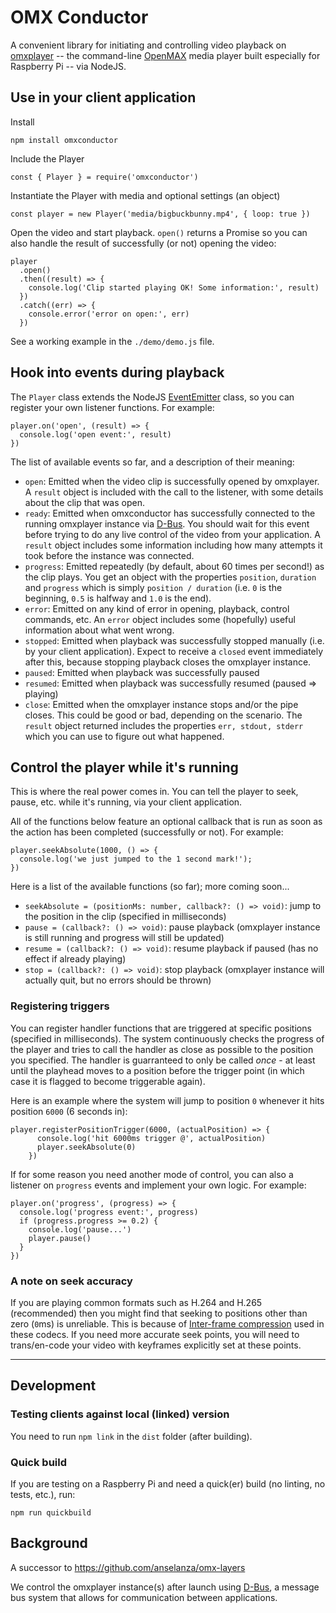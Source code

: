 # OMX Conductor

A convenient library for initiating and controlling video playback on [omxplayer](https://github.com/popcornmix/omxplayer) -- the command-line [OpenMAX](https://en.wikipedia.org/wiki/OpenMAX) media player built especially for Raspberry Pi -- via NodeJS.

## Use in your client application

Install

```
npm install omxconductor
```

Include the Player

```
const { Player } = require('omxconductor')
```

Instantiate the Player with media and optional settings (an object)

```
const player = new Player('media/bigbuckbunny.mp4', { loop: true })
```

Open the video and start playback. `open()` returns a Promise so you can also handle the result of successfully (or not) opening the video:

```
player
  .open()
  .then((result) => {
    console.log('Clip started playing OK! Some information:', result)
  })
  .catch((err) => {
    console.error('error on open:', err)
  })
```

See a working example in the `./demo/demo.js` file.

## Hook into events during playback

The `Player` class extends the NodeJS [EventEmitter](https://nodejs.org/api/events.html#events_class_eventemitter) class, so you can register your own listener functions. For example:

```
player.on('open', (result) => {
  console.log('open event:', result)
})
```

The list of available events so far, and a description of their meaning:

- `open`: Emitted when the video clip is successfully opened by omxplayer. A `result` object is included with the call to the listener, with some details about the clip that was open.
- `ready`: Emitted when omxconductor has successfully connected to the running omxplayer instance via [D-Bus](https://www.freedesktop.org/wiki/Software/dbus/). You should wait for this event before trying to do any live control of the video from your application. A `result` object includes some information including how many attempts it took before the instance was connected.
- `progress`: Emitted repeatedly (by default, about 60 times per second!) as the clip plays. You get an object with the properties `position`, `duration` and `progress` which is simply `position / duration` (i.e. `0` is the beginning, `0.5` is halfway and `1.0` is the end).
- `error`: Emitted on any kind of error in opening, playback, control commands, etc. An `error` object includes some (hopefully) useful information about what went wrong.
- `stopped`: Emitted when playback was successfully stopped manually (i.e. by your client application). Expect to receive a `closed` event immediately after this, because stopping playback closes the omxplayer instance.
- `paused`: Emitted when playback was successfully paused
- `resumed`: Emitted when playback was successfully resumed (paused => playing)
- `close`: Emitted when the omxplayer instance stops and/or the pipe closes. This could be good or bad, depending on the scenario. The `result` object returned includes the properties `err, stdout, stderr` which you can use to figure out what happened.

## Control the player while it's running

This is where the real power comes in. You can tell the player to seek, pause, etc. while it's running, via your client application.

All of the functions below feature an optional callback that is run as soon as the action has been completed (successfully or not). For example:

```
player.seekAbsolute(1000, () => {
  console.log('we just jumped to the 1 second mark!');
})
```

Here is a list of the available functions (so far); more coming soon...

- `seekAbsolute = (positionMs: number, callback?: () => void)`: jump to the position in the clip (specified in milliseconds)
- `pause = (callback?: () => void)`: pause playback (omxplayer instance is still running and progress will still be updated)
- `resume = (callback?: () => void)`: resume playback if paused (has no effect if already playing)
- `stop = (callback?: () => void)`: stop playback (omxplayer instance will actually quit, but no errors should be thrown)

### Registering triggers

You can register handler functions that are triggered at specific positions (specified in milliseconds). The system continuously checks the progress of the player and tries to call the handler as close as possible to the position you specified. The handler is guarranteed to only be called _once_ - at least until the playhead moves to a position before the trigger point (in which case it is flagged to become triggerable again).

Here is an example where the system will jump to position `0` whenever it hits position `6000` (6 seconds in):

```
player.registerPositionTrigger(6000, (actualPosition) => {
      console.log('hit 6000ms trigger @', actualPosition)
      player.seekAbsolute(0)
    })
```

If for some reason you need another mode of control, you can also a listener on `progress` events and implement your own logic. For example:

```
player.on('progress', (progress) => {
  console.log('progress event:', progress)
  if (progress.progress >= 0.2) {
    console.log('pause...')
    player.pause()
  }
})
```

### A note on seek accuracy

If you are playing common formats such as H.264 and H.265 (recommended) then you might find that seeking to positions other than zero (`0`ms) is unreliable. This is because of [Inter-frame compression](https://en.wikipedia.org/wiki/Inter_frame) used in these codecs. If you need more accurate seek points, you will need to trans/en-code your video with keyframes explicitly set at these points.

---

## Development

### Testing clients against local (linked) version

You need to run `npm link` in the `dist` folder (after building).

### Quick build

If you are testing on a Raspberry Pi and need a quick(er) build (no linting, no tests, etc.), run:

```
npm run quickbuild
```

## Background

A successor to https://github.com/anselanza/omx-layers

We control the omxplayer instance(s) after launch using [D-Bus](https://www.freedesktop.org/wiki/Software/dbus/), a message bus system that allows for communication between applications.
